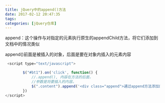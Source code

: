 ```yaml
---
title: jQuery中的append()方法
date: 2017-02-12 20:47:35
tags: 
categories: [jQuery仓库]
---
```

append：这个操作与对指定的元素执行原生的appendChild方法，将它们添加到文档中的情况类似
<!--more-->
append()前面是被插入的对象，后面是要在对象内插入的元素内容
```js
 <script type="text/javascript">

        $("#bt1").on('click', function() {
    		//.append(), 内容在方法的后面，
    		//参数是将要插入的内容。
    		$(".content").append('<div class="append">通过append方法添加的元素</div>')
    	})
</script>
```